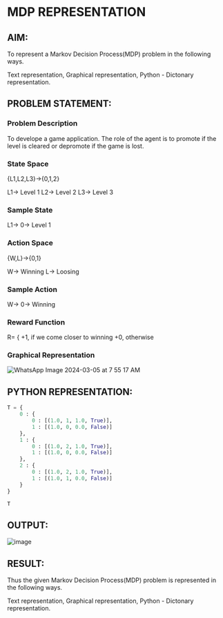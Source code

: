 # MDP REPRESENTATION

## AIM:
To represent a Markov Decision Process(MDP) problem in the following ways.

Text representation, Graphical representation, Python - Dictonary representation.

## PROBLEM STATEMENT:

### Problem Description
To develope a game application. The role of the agent is to promote if the level is cleared or depromote if the game is lost.

### State Space
{L1,L2,L3}->{0,1,2}

L1-> Level 1
L2-> Level 2
L3-> Level 3

### Sample State
L1-> 0-> Level 1

### Action Space
{W,L}->{0,1}

W-> Winning
L-> Loosing

### Sample Action
W-> 0-> Winning

### Reward Function
R= {
    +1, if we come closer to winning
    +0, otherwise


### Graphical Representation

![WhatsApp Image 2024-03-05 at 7 55 17 AM](https://github.com/kanishka2305/mdp-representation/assets/113497357/f1127599-853e-431d-8019-506f9441bc95)


## PYTHON REPRESENTATION:
```py
T = {
    0 : {
        0 : [(1.0, 1, 1.0, True)],
        1 : [(1.0, 0, 0.0, False)]
    },
    1 : {
        0 : [(1.0, 2, 1.0, True)],
        1 : [(1.0, 0, 0.0, False)]
    },
    2 : {
        0 : [(1.0, 2, 1.0, True)],
        1 : [(1.0, 1, 0.0, False)]
    }
}

T
```

## OUTPUT:
![image](https://github.com/kanishka2305/mdp-representation/assets/113497357/87c96272-4370-4972-9483-d7c3b18c206d)


## RESULT:
Thus the given Markov Decision Process(MDP) problem is represented in the following ways.

Text representation, Graphical representation, Python - Dictonary representation.
